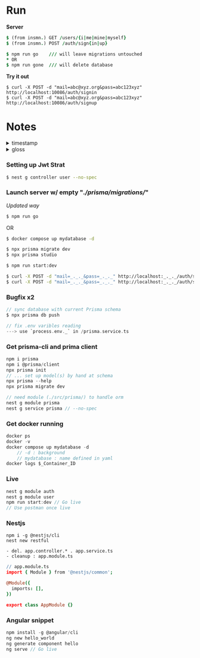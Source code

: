 # Run

__Server__
```j
$ (from insmn.) GET /users/{i|me|mine|myself}
$ (from insmn.) POST /auth/sign{in|up}

$ npm run go	/// will leave migrations untouched
* OR
$ npm run gone	/// will delete database
```
__Try it out__
```
$ curl -X POST -d "mail=abc@xyz.org&pass=abc123xyz" http://localhost:10086/auth/signin
$ curl -X POST -d "mail=abc@xyz.org&pass=abc123xyz" http://localhost:10086/auth/signup
```

# Notes
<details><summary>timestamp</summary>
&#8301;

> [2h01](https://youtu.be/GHTA143_b-s&t=7260) - todo : setup Bearer \
> [1h57](https://youtu.be/GHTA143_b-s&t=7020) - protect endpoint w. guard \
> [1h55](https://youtu.be/GHTA143_b-s&t=6900) - generated ('users') controller . GET /users/myself \
> [1h49](https://youtu.be/GHTA143_b-s&t=6540) - todo : intercept the token / Bearer strategy \
> [1h42](https://youtu.be/GHTA143_b-s&t=6125) - jwt in auth.module & auth.service \
> [1h39](https://youtu.be/GHTA143_b-s&t=5940) - todo : jwt installed \
> [1h24](https://youtu.be/GHTA143_b-s?t=5040) - install passport . jwt \
> 1h14 - todo : signin logic \
> 1h02 - todo : signup logic w/ argon \
> 1h01m30 - whitelist and (dto: AuthDto) as param for signup \
> 58m - pipe \
> 52m - dto \
> 23m~~

</details>

<details><summary>gloss</summary>
&#8301;

Pipes
> process data before it reaches the route handler \
> commonly used to sanitize / validate incoming data

bootstrap function
> a function to start and init a NestJs app, not strictly but often used \
> NestFactory.create
> - creates an instance of the Nest app 
> - sets up an Express server

Controllers 
> ... are responsible for handling incoming requests and returning responses to the client.

Providers
>  can be injected as a dependency.

</details>


<!--
<details><summary>carto</summary>
&#8301;
-->

### Setting up Jwt Strat
```sh
$ nest g controller user --no-spec
```

### Launch server w/ empty "_./prisma/migrations/_"
_Updated way_
```sh
$ npm run go
```
OR
```sh
$ docker compose up mydatabase -d

$ npx prisma migrate dev
$ npx prisma studio

$ npm run start:dev

$ curl -X POST -d "mail=_._._&pass=_._._" http://localhost:_._._/auth/signup
$ curl -X POST -d "mail=_._._&pass=_._._" http://localhost:_._._/auth/signin
```

### Bugfix x2
```c
// sync database with current Prisma schema
$ npx prisma db push

// fix .env varibles reading
---> use `process.env._` in /prisma.service.ts
```

### Get prisma-cli and prima client
```c
npm i prisma
npm i @prisma/client
npx prisma init
// ... set up model(s) by hand at schema
npx prisma --help
npx prisma migrate dev

// need module (./src/prisma/) to handle orm
nest g module prisma
nest g service prisma // --no-spec
```
### Get docker running
```c
docker ps
docker -v
docker compose up mydatabase -d
	// -d : background
	// mydatabase : name defined in yaml
docker logs $_Container_ID
```
### Live
```c
nest g module auth
nest g module user
npm run start:dev // Go live
// Use postman once live
```
### Nestjs
```
npm i -g @nestjs/cli
nest new restful

- del. app.controller.* . app.service.ts
- cleanup : app.module.ts
```
```coffee
// app.module.ts
import { Module } from '@nestjs/common';

@Module({
  imports: [],
})

export class AppModule {}
```

### Angular snippet
```c
npm install -g @angular/cli
ng new hello_world
ng generate component hello
ng serve // Go live
```

<!--
</details>
-->

